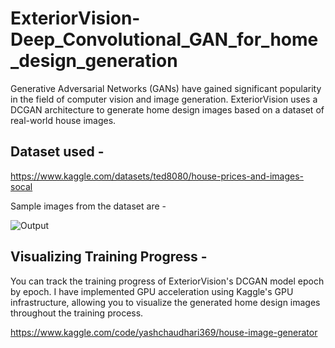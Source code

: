 # ExteriorVision-Deep_Convolutional_GAN_for_home_design_generation
Generative Adversarial Networks (GANs) have gained significant popularity in the field of computer vision and image generation. ExteriorVision uses a DCGAN architecture to generate home design images based on a dataset of real-world house images.  

## Dataset used -
   https://www.kaggle.com/datasets/ted8080/house-prices-and-images-socal  
     
   Sample images from the dataset are -  
     
   ![Output](https://github.com/Yash-C1/ExteriorVision-Deep_Convolutional_GAN_for_home_design_generation/blob/main/sample_dataset_images.png)

   
## Visualizing Training Progress - 
  You can track the training progress of ExteriorVision's DCGAN model epoch by epoch. I have implemented GPU acceleration using Kaggle's GPU infrastructure, allowing you to visualize the generated home design images throughout the training process.  
    
  https://www.kaggle.com/code/yashchaudhari369/house-image-generator
